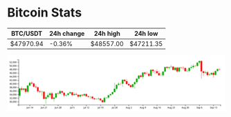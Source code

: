# Bitcoin Stats

BTC/USDT|24h change|24h high|24h low|
|---|---|---|---|
|$47970.94|-0.36%|$48557.00|$47211.35|

<img src="./chart.svg">
